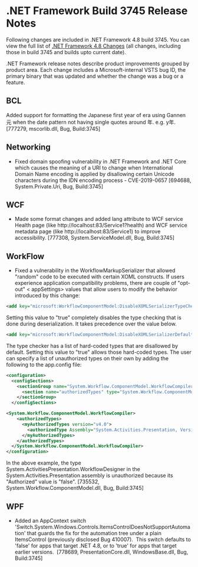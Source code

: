 # .NET Framework Build 3745 Release Notes
Following changes are included in .NET Framework 4.8 build 3745. You can view the full list of [.NET Framework 4.8 Changes](/release-notes/NET48/dotnet-48-changes.md) (all changes, including those in build 3745 and builds upto current date).

.NET Framework release notes describe product improvements grouped by product area. Each change includes a Microsoft-internal VSTS bug ID, the primary binary that was updated and whether the change was a bug or a feature.

## BCL

Added support for formatting the Japanese first year of era using Gannen 元 when the date pattern not having single quotes around 年. e.g. y年. [777279, mscorlib.dll, Bug, Build:3745]

## Networking

* Fixed domain spoofing vulnerability in .NET Framework and .NET Core which causes the meaning of a URI to change when International Domain Name encoding is applied by disallowing certain Unicode characters during the IDN encoding process - CVE-2019-0657 [694688, System.Private.Uri, Bug, Build:3745]

## WCF

* Made some format changes and added lang attribute to WCF service Health page (like http://localhost:83/Service1?health) and WCF service metadata page (like http://localhost:83/Service1) to improve accessibility. [777308, System.ServiceModel.dll, Bug, Build:3745]

## WorkFlow

* Fixed a vulnerability in the WorkflowMarkupSerializer that allowed "random" code to be executed with certain XOML constructs.
If users experience application compatibility problems, there are couple of "opt-out" < appSettings> values that allow users to modify the behavior introduced by this change:
```xml
<add key="microsoft:WorkflowComponentModel:DisableXOMLSerializerTypeChecking" value="true"/>
```
Setting this value to "true" completely disables the type checking that is done during deserialization. It takes precedence over the value below.
```xml
<add key="microsoft:WorkflowComponentModel:DisableXOMLSerializerDefaultUnauthorizedTypes" value="true"/>
```
The type checker has a list of hard-coded types that are disallowed by default. Setting this value to "true" allows those hard-coded types. The user can specify a list of unauthorized types on their own by adding the following to the app.config file:
```xml
<configuration>
  <configSections>​
    <sectionGroup name="System.Workflow.ComponentModel.WorkflowCompiler" type="System.Workflow.ComponentModel.Compiler.WorkflowCompilerConfigurationSectionGroup, System.Workflow.ComponentModel, Version=4.0.0.0, Culture=neutral, PublicKeyToken=31bf3856ad364e35">​
      <section name="authorizedTypes" type="System.Workflow.ComponentModel.Compiler.AuthorizedTypesSectionHandler, System.Workflow.ComponentModel, Version=4.0.0.0, Culture=neutral, PublicKeyToken=31bf3856ad364e35"/>​
    </sectionGroup>​
  </configSections>​

<System.Workflow.ComponentModel.WorkflowCompiler>
    <authorizedTypes>​
      <myAuthorizedTypes version="v4.0">​
        <authorizedType Assembly="System.Activities.Presentation, Version=4.0.0.0, Culture=neutral, PublicKeyToken=31bf3856ad364e35" Namespace="System.Activities.Presentation" TypeName="WorkflowDesigner" Authorized="false"/>
      </myAuthorizedTypes>
    </authorizedTypes>​
  </System.Workflow.ComponentModel.WorkflowCompiler>​
</configuration>
```

In the above example, the type System.ActivitiesPresentation.WorkflowDesigner in the System.Activities.Presentation assembly is unauthorized because its "Authorized" value is "false". [735532, System.Workflow.ComponentModel.dll, Bug, Build:3745]

## WPF

* Added an AppContext switch 'Switch.System.Windows.Controls.ItemsControlDoesNotSupportAutomation' that guards the fix for the automation tree under a plain ItemsControl (previously disclosed Bug 410007).  This switch defaults to 'false' for apps that target .NET 4.8, or to 'true' for apps that target earlier versions.   [778689, PresentationCore.dll, WindowsBase.dll, Bug, Build:3745]
